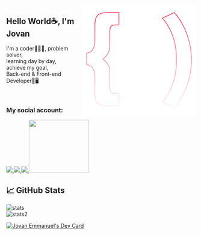 <img src="logo.svg" width="300px" min-width="300px" max-width="300px" align="right" alt="Logo iuricode">

<h2>Hello World☕, I'm Jovan</h2>

<p>I'm a coder🧑🏽‍💻, problem solver,<br> learning day by day, <br> achieve my goal, <br>Back-end & Front-end Developer👾🖥️</p>

</br>

<h3>My social account:</h3> 

  
  <a href="https://www.linkedin.com/in/jovaneah" alt="Linkedin">
    <img src="https://img.shields.io/badge/-Linkedin-0e76a8?style=for-the-badge&logo=Linkedin&logoColor=FFF"/>
  </a>
  <a href="https://wa.me/6281385744255" alt="Whatsapp">
    <img src="https://img.shields.io/badge/-Whatsapp-25D366?style=for-the-badge&logo=Whatsapp&logoColor=FFF"/>
  </a>
  <a href="https://instagram.com/jovaneah" alt="Instagram">
    <img src="https://img.shields.io/badge/-Instagram-e4405f?style=for-the-badge&logo=Instagram&logoColor=FFF"/>
  </a>
  <img src="https://cdn.dribbble.com/users/1579322/screenshots/6587273/blue_boy_typing_nothought.gif" width="160" height="140">
  

## 📈 GitHub Stats


![stats](https://github-readme-stats.vercel.app/api?username=zonxen&show_icons=true&theme=dark&title_color=00F5FF&icon_color=865DFF)
<br>
![stats2](https://github-readme-stats.vercel.app/api/top-langs/?username=Zonxen&exclude_repo=KNN-Image-Classification&show_icons=true&hide_border=true&layout=compact&langs_count=8&&title_color=ffffff&text_color=c9cacc&icon_color=4AB197&bg_color=1A2B34)


<a href="https://app.daily.dev/zonxen"><img src="https://api.daily.dev/devcards/v2/ZY2ePq2rV0y2jiMnGFsUs.png?type=default&r=pr9" width="356" alt="Jovan Emmanuel's Dev Card"/></a>
